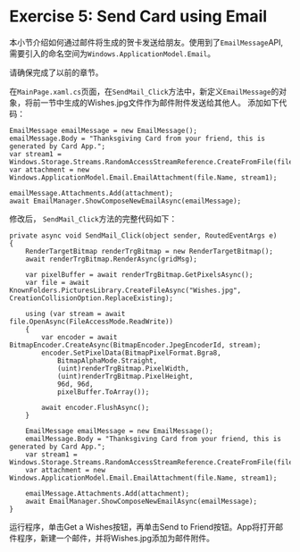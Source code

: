 # Exercise 5: Send Card using Email

本小节介绍如何通过邮件将生成的贺卡发送给朋友。使用到了`EmailMessage`API, 需要引入的命名空间为`Windows.ApplicationModel.Email`。

请确保完成了以前的章节。

在`MainPage.xaml.cs`页面，在`SendMail_Click`方法中，新定义`EmailMessage`的对象，将前一节中生成的Wishes.jpg文件作为邮件附件发送给其他人。 添加如下代码：

    EmailMessage emailMessage = new EmailMessage();
    emailMessage.Body = "Thanksgiving Card from your friend, this is generated by Card App.";
    var stream1 = Windows.Storage.Streams.RandomAccessStreamReference.CreateFromFile(file);
    var attachment = new Windows.ApplicationModel.Email.EmailAttachment(file.Name, stream1);

    emailMessage.Attachments.Add(attachment);
    await EmailManager.ShowComposeNewEmailAsync(emailMessage);

修改后， `SendMail_Click`方法的完整代码如下：

    private async void SendMail_Click(object sender, RoutedEventArgs e)
    {
        RenderTargetBitmap renderTrgBitmap = new RenderTargetBitmap();
        await renderTrgBitmap.RenderAsync(gridMsg);

        var pixelBuffer = await renderTrgBitmap.GetPixelsAsync();
        var file = await KnownFolders.PicturesLibrary.CreateFileAsync("Wishes.jpg", CreationCollisionOption.ReplaceExisting);

        using (var stream = await file.OpenAsync(FileAccessMode.ReadWrite))
        {
            var encoder = await BitmapEncoder.CreateAsync(BitmapEncoder.JpegEncoderId, stream);
            encoder.SetPixelData(BitmapPixelFormat.Bgra8,
                BitmapAlphaMode.Straight,
                (uint)renderTrgBitmap.PixelWidth,
                (uint)renderTrgBitmap.PixelHeight,
                96d, 96d,
                pixelBuffer.ToArray());

            await encoder.FlushAsync();
        }

        EmailMessage emailMessage = new EmailMessage();
        emailMessage.Body = "Thanksgiving Card from your friend, this is generated by Card App.";
        var stream1 = Windows.Storage.Streams.RandomAccessStreamReference.CreateFromFile(file);
        var attachment = new Windows.ApplicationModel.Email.EmailAttachment(file.Name, stream1);

        emailMessage.Attachments.Add(attachment);
        await EmailManager.ShowComposeNewEmailAsync(emailMessage);
    }

运行程序，单击Get a Wishes按钮，再单击Send to Friend按钮。App将打开邮件程序，新建一个邮件，并将Wishes.jpg添加为邮件附件。
